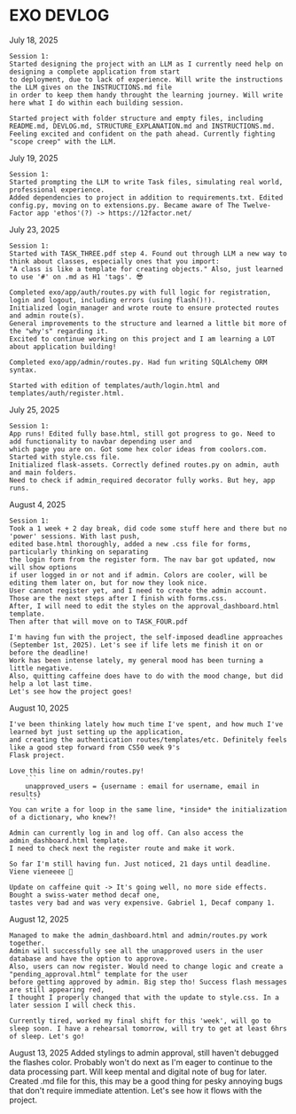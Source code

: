# EXO DEVLOG

July 18, 2025

    Session 1:
    Started designing the project with an LLM as I currently need help on designing a complete application from start
    to deployment, due to lack of experience. Will write the instructions the LLM gives on the INSTRUCTIONS.md file
    in order to keep them handy throught the learning journey. Will write here what I do within each building session.

    Started project with folder structure and empty files, including README.md, DEVLOG.md, STRUCTURE_EXPLANATION.md and INSTRUCTIONS.md. Feeling excited and confident on the path ahead. Currently fighting "scope creep" with the LLM.

July 19, 2025

    Session 1:
    Started prompting the LLM to write Task files, simulating real world, professional experience. 
    Added dependencies to project in addition to requirements.txt. Edited config.py, moving on to extensions.py. Became aware of The Twelve-Factor app 'ethos'(?) -> https://12factor.net/

July 23, 2025

    Session 1:
    Started with TASK_THREE.pdf step 4. Found out through LLM a new way to think about classes, especially ones that you import: 
    "A class is like a template for creating objects." Also, just learned to use '#' on .md as H1 'tags'. 😎

    Completed exo/app/auth/routes.py with full logic for registration, login and logout, including errors (using flash()!). 
    Initialized login_manager and wrote route to ensure protected routes and admin route(s). 
    General improvements to the structure and learned a little bit more of the "why's" regarding it. 
    Excited to continue working on this project and I am learning a LOT about application building!

    Completed exo/app/admin/routes.py. Had fun writing SQLAlchemy ORM syntax.

    Started with edition of templates/auth/login.html and templates/auth/register.html.

July 25, 2025

    Session 1:
    App runs! Edited fully base.html, still got progress to go. Need to add functionality to navbar depending user and 
    which page you are on. Got some hex color ideas from coolors.com. Started with style.css file. 
    Initialized flask-assets. Correctly defined routes.py on admin, auth and main folders. 
    Need to check if admin_required decorator fully works. But hey, app runs.

August 4, 2025

    Session 1:
    Took a 1 week + 2 day break, did code some stuff here and there but no 'power' sessions. With last push, 
    edited base.html thoroughly, added a new .css file for forms, particularly thinking on separating 
    the login form from the register form. The nav bar got updated, now will show options 
    if user logged in or not and if admin. Colors are cooler, will be editing them later on, but for now they look nice.
    User cannot register yet, and I need to create the admin account. Those are the next steps after I finish with forms.css.
    After, I will need to edit the styles on the approval_dashboard.html template. 
    Then after that will move on to TASK_FOUR.pdf 
    
    I'm having fun with the project, the self-imposed deadline approaches
    (September 1st, 2025). Let's see if life lets me finish it on or before the deadline! 
    Work has been intense lately, my general mood has been turning a little negative. 
    Also, quitting caffeine does have to do with the mood change, but did help a lot last time. 
    Let's see how the project goes!

August 10, 2025

    I've been thinking lately how much time I've spent, and how much I've learned byt just setting up the application,
    and creating the authentication routes/templates/etc. Definitely feels like a good step forward from CS50 week 9's 
    Flask project. 
    
    Love this line on admin/routes.py! 
        ```
        unapproved_users = {username : email for username, email in results}
        ```
    You can write a for loop in the same line, *inside* the initialization of a dictionary, who knew?!

    Admin can currently log in and log off. Can also access the admin_dashboard.html template. 
    I need to check next the register route and make it work.

    So far I'm still having fun. Just noticed, 21 days until deadline. Viene vieneeee 👾

    Update on caffeine quit -> It's going well, no more side effects. Bought a swiss-water method decaf one, 
    tastes very bad and was very expensive. Gabriel 1, Decaf company 1.

August 12, 2025

    Managed to make the admin_dashboard.html and admin/routes.py work together. 
    Admin will successfully see all the unapproved users in the user database and have the option to approve.
    Also, users can now register. Would need to change logic and create a "pending_approval.html" template for the user 
    before getting approved by admin. Big step tho! Success flash messages are still appearing red, 
    I thought I properly changed that with the update to style.css. In a later session I will check this.

    Currently tired, worked my final shift for this 'week', will go to sleep soon. I have a rehearsal tomorrow, will try to get at least 6hrs of sleep. Let's go!

August 13, 2025
    Added stylings to admin approval, still haven't debugged the flashes color. Probably won't do next
    as I'm eager to continue to the data processing part. Will keep mental and digital note of
    bug for later. Created .md file for this, this may be a good thing for pesky annoying bugs
    that don't require immediate attention. Let's see how it flows with the project.
